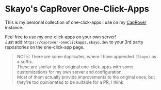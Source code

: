 # Skayo's CapRover One-Click-Apps

This is my personal collection of one-click-apps I use on my [CapRover](https://caprover.com/) instance.  

Feel free to use my one-click-apps on your own server!  
Just add `https://caprover-oneclickapps.skayo.dev` to your 3rd party repositories on the one-click-app page.

> NOTE:
> There are some duplicates, where I have appended `(Skayo)` as a suffix.  
> These are similar to the original one-click-apps with some customizations for my own server and configuration.  
> Most of them actually provide improvements to the original ones, but they're too opinionated to be suitable for a PR, I think. 
